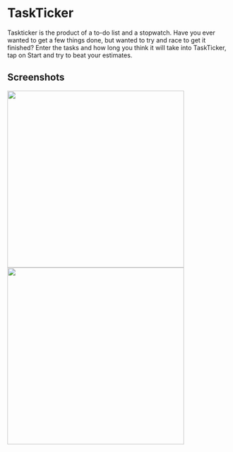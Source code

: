 # TaskTicker

Taskticker is the product of a to-do list and a stopwatch. Have you ever wanted to get a few things done, but wanted to try and race to get it finished? Enter the tasks and how long you think it will take into TaskTicker, tap on Start and try to beat your estimates.

## Screenshots
<img src="https://github.com/zacharyplat/TaskTicker/assets/45860404/1720bfd4-4f24-4a84-9a5a-6f0c440faa9d" data-canonical-src="[](https://github.com/zacharyplat/TaskTicker/assets/45860404/1720bfd4-4f24-4a84-9a5a-6f0c440faa9d)" width="400" />
<img src="https://github.com/zacharyplat/TaskTicker/assets/45860404/10b576c0-ac61-42b0-8ba4-7ef60faa994c" data-canonical-src="[](https://github.com/zacharyplat/TaskTicker/assets/45860404/1720bfd4-4f24-4a84-9a5a-6f0c440faa9d)" width="400" />
